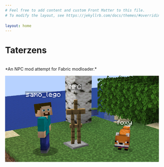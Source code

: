 ```yaml
---
# Feel free to add content and custom Front Matter to this file.
# To modify the layout, see https://jekyllrb.com/docs/themes/#overriding-theme-defaults

layout: home
---
```


# Taterzens

<br>
*An NPC mod attempt for Fabric modloader.*

![screenshot](./docs/assets/img/main_background.png)